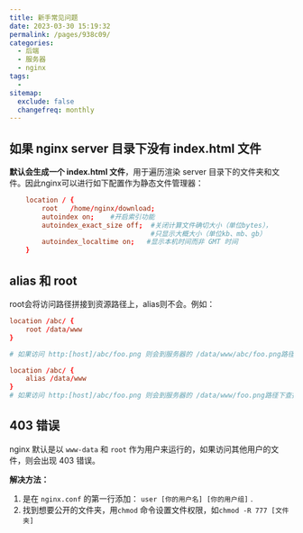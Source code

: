 ```yaml
---
title: 新手常见问题
date: 2023-03-30 15:19:32
permalink: /pages/938c09/
categories:
  - 后端
  - 服务器
  - nginx
tags:
  - 
sitemap:
  exclude: false
  changefreq: monthly
---
```


## 如果 nginx server 目录下没有 index.html 文件

**默认会生成一个 index.html 文件**，用于遍历渲染 server 目录下的文件夹和文件。因此nginx可以进行如下配置作为静态文件管理器：

```conf
    location / {
        root   /home/nginx/download;
        autoindex on;    #开启索引功能
        autoindex_exact_size off;  #关闭计算文件确切大小（单位bytes），
                                   #只显示大概大小（单位kb、mb、gb）
        autoindex_localtime on;   #显示本机时间而非 GMT 时间
    }
```

## alias 和 root

root会将访问路径拼接到资源路径上，alias则不会。例如：

```conf 
location /abc/ {
    root /data/www
}

# 如果访问 http:[host]/abc/foo.png 则会到服务器的 /data/www/abc/foo.png路径下查找

location /abc/ {
    alias /data/www
}
# 如果访问 http:[host]/abc/foo.png 则会到服务器的 /data/www/foo.png路径下查找
```

## 403 错误

nginx 默认是以 `www-data` 和 `root` 作为用户来运行的，如果访问其他用户的文件，则会出现 403 错误。

**解决方法：**
1. 是在 `nginx.conf` 的第一行添加： `user [你的用户名] [你的用户组]` .
2. 找到想要公开的文件夹，用`chmod` 命令设置文件权限，如`chmod -R 777 [文件夹]`

